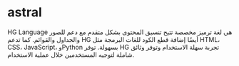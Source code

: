 # astral
 HG Language هي لغة ترميز مخصصة تتيح تنسيق المحتوى بشكل متقدم مع دعم للصور والجداول والقوائم. كما تدعم HG أيضًا إضافة قطع الكود للغات البرمجة مثل HTML، CSS، JavaScript، وPython بسهولة. توفر HG تجربة سهلة الاستخدام وتوفر وثائق شاملة لتوجيه المستخدمين خلال عملية الاستخدام.
